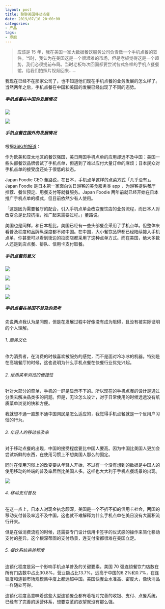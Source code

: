```yaml
---
layout: post
title: 聊聊美国移动点餐
date: 2019/07/10 20:00:00
categories:
- 产品
tags:
- 琢磨
---
```


> 应该是 15 年，我在美国一家大数据餐饮服务公司负责做一个手机点餐的软件。当时，我认为在美国这是一个很艰难的市场，但是老板觉得这是一个趋势，我们必须提前布局。当时老板每次回国都要尝试各式各样的手机点餐餐馆，给我们拍照片视频回来……

我现在已经不在那家公司了，也不知道他们现在手机点餐的业务发展的怎么样了。当然两年之后，手机点餐在中国和美国的发展已经出现了不同的态势。

##### 手机点餐在中国的发展情况

![](http://pics.naaln.com/blog/2019-07-11-134314.jpg-basicBlog)

![](http://pics.naaln.com/blog/2019-07-11-134335.jpg-basicBlog)

##### 手机点餐在国外的发展情况

根据[36Kr的报道](https://36kr.com/p/5158429)：

作为欧美和亚太地区的餐饮强国，美日两国手机点单的应用却远不及中国：美国一些头部餐饮品牌尝试了手机点单，但遇到了难以应付大量订单的麻烦；日本民众对手机点单的接受度还处于很低的状态。

Japan Foodie CEO 董路说，在日本，手机点单这样的点菜方式「几乎没有」。Japan Foodie 是日本第一家面向访日游客的美食服务类 app ，为游客提供餐厅推荐、餐位预定、用餐支付等就餐服务。Japan Foodie 两年前就已经开始在日本推广手机点单的模式，但目前依然少有人使用。

「这是因为需要餐厅的配合，引入手机点单会改变餐饮店的业务流程，而日本人对改变总是比较抗拒，推广起来需要过程。」董路说。

美国也是同样，和日本相比，美国已经有一些头部餐企采用了手机点单。但整体来看普及程度和品牌纵深度都不如中国。在中国，大小餐饮品牌都已经陆续接入手机点单，你甚至可以看到街边的拉面店都采用了这种点单方式。而在美国，绝大多数人还是到店点餐、排队、信用卡支付取餐。

##### 手机点餐的意义

![](http://pics.naaln.com/blog/2019-07-11-134354.jpg-basicBlog)

![](http://pics.naaln.com/blog/2019-07-11-134436.jpg-basicBlog)

![](http://pics.naaln.com/blog/2019-07-11-134410.jpg-basicBlog)

![](http://pics.naaln.com/blog/2019-07-11-134450.jpg-basicBlog)

##### 手机点餐在美国不普及的思考

先说两点我认为是问题，但是在发展过程中好像没有成为阻碍，且没有被实际证明的个人理解。

###### 1. 服务文化

作为消费者，在消费的时候喜欢被服务的感觉，而不是面对冷冰冰的机器。特别是在高端餐厅的时候，这也说明为什么手机点餐在快餐行业优先兴起。

###### 2. 纸质菜单浏览的便捷性

针对大部分的菜单，手机的一屏是显示不下的。所以现在的手机点餐的设计是通过分类去解决品类多的问题。但是，无论怎么设计，对于日常使用的时候远远没有纸质菜单浏览的快和方便。

我就想不通一直想不通中国网民是怎么适应的，我觉得手机点餐就是一个反用户习惯的行为。

###### 3. 年轻人的移动普及率

对于移动点餐的出现，中国的接受程度要比中国人要高。因为中国比美国人更加会尝试新鲜的东西，在使用习惯上不想美国人那么的固定。

同时在使用习惯上的改变要从年轻人开始，不过有一个没有想到的数据是中国人的使用移动的终端的普及率居然比美国人多。这样也大大利于手机点餐场景的出现。

![](http://pics.naaln.com/blog/2019-07-11-134502.jpg-basicBlog)

###### 4. 移动支付普及

在这一点上，日本人对现金执念颇深，美国是一个不折不扣的信用卡社会，两国的移动支付普及率远不及中国，这也就不难解释为什么手机点单在美日没有大面积流行开来。

但是在做消费流程的时候，还需要专门设计信用卡签字的仪式感的操作来简化移动支付的差异。这个根深蒂固的支付场景，连支付宝都很难在美国立足。

###### 5. 餐饮系统完善程度

连锁化程度是另一个影响手机点单普及的关键要素。美国 70 强连锁餐饮门店数在所有门店数中占比30.8%，营业额占比13.7%，远高于中国的6.2%和0.7%，在连锁度和连锁市场规模集中度上都远超中国。美国快餐业水准高、密度大，像快消品一样随处可得。

连锁化程度高意味着这些大型连锁餐企都有着相对完善的收银、支付、点餐系统，已经有了完善的运营体系，想要变革的欲望就没有那么强。